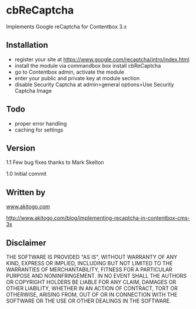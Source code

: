 # cbReCaptcha
Implements Google reCaptcha for Contentbox 3.x

## Installation
- register your site at https://www.google.com/recaptcha/intro/index.html
- install the module via commandbox box install cbReCaptcha
- go to Contentbox admin, activate the module
- enter your public and private key at module section
- disable Security Captcha at admin>general options>Use Security Captcha Image

## Todo
- proper error handling
- caching for settings

## Version
1.1 Few bug fixes thanks to Mark Skelton 

1.0 Initial commit

## Written by
www.akitogo.com

http://www.akitogo.com/blog/implementing-recaptcha-in-contentbox-cms-3x

## Disclaimer
THE SOFTWARE IS PROVIDED "AS IS", WITHOUT WARRANTY OF ANY KIND, EXPRESS OR IMPLIED, INCLUDING BUT NOT LIMITED TO THE WARRANTIES OF MERCHANTABILITY, FITNESS FOR A PARTICULAR PURPOSE AND NONINFRINGEMENT. IN NO EVENT SHALL THE AUTHORS OR COPYRIGHT HOLDERS BE LIABLE FOR ANY CLAIM, DAMAGES OR OTHER LIABILITY, WHETHER IN AN ACTION OF CONTRACT, TORT OR OTHERWISE, ARISING FROM, OUT OF OR IN CONNECTION WITH THE SOFTWARE OR THE USE OR OTHER DEALINGS IN THE SOFTWARE.

